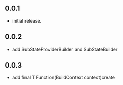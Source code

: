 ## 0.0.1

* initial release.

## 0.0.2

* add SubStateProviderBuilder and SubStateBuilder

## 0.0.3

* add final T Function(BuildContext context)create